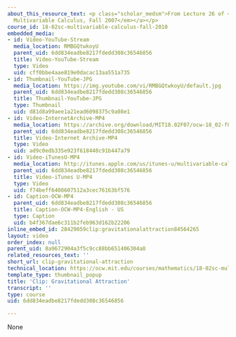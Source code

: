 ```yaml
---
about_this_resource_text: <p class="scholar_medsm">From Lecture 26 of <a href="http://ocw.mit.edu/courses/mathematics/18-02-multivariable-calculus-fall-2007/video-lectures/"><em>18.02
  Multivariable Calculus, Fall 2007</em></a></p>
course_id: 18-02sc-multivariable-calculus-fall-2010
embedded_media:
- id: Video-YouTube-Stream
  media_location: RMBGQtwkoyU
  parent_uid: 6dd834eadbe8217fdedd308c36546856
  title: Video-YouTube-Stream
  type: Video
  uid: cff0bbe4aae819e0dacac13aa551a735
- id: Thumbnail-YouTube-JPG
  media_location: https://img.youtube.com/vi/RMBGQtwkoyU/default.jpg
  parent_uid: 6dd834eadbe8217fdedd308c36546856
  title: Thumbnail-YouTube-JPG
  type: Thumbnail
  uid: d81d8a99aee1a21ead6098375c9a08e1
- id: Video-InternetArchive-MP4
  media_location: https://archive.org/download/MIT18.02F07/ocw-18_02-f07-lec26_300k.mp4
  parent_uid: 6dd834eadbe8217fdedd308c36546856
  title: Video-Internet Archive-MP4
  type: Video
  uid: ad9c0edb335e923f618440c91b447a79
- id: Video-iTunesU-MP4
  media_location: http://itunes.apple.com/us/itunes-u/multivariable-calculus-spring/id354869122
  parent_uid: 6dd834eadbe8217fdedd308c36546856
  title: Video-iTunes U-MP4
  type: Video
  uid: f74beff6408607512a3cec76163bf576
- id: Caption-OCW-MP4
  parent_uid: 6dd834eadbe8217fdedd308c36546856
  title: Caption-OCW-MP4-English - US
  type: Caption
  uid: b4f367dae6c311b2feb963d162b22206
inline_embed_id: 28429059clip:gravitationalattraction84564265
layout: video
order_index: null
parent_uid: 8a9672904a3f5c9cc88bb651406304a8
related_resources_text: ''
short_url: clip-gravitational-attraction
technical_location: https://ocw.mit.edu/courses/mathematics/18-02sc-multivariable-calculus-fall-2010/4.-triple-integrals-and-surface-integrals-in-3-space/part-a-triple-integrals/session-78-applications-gravitational-attraction/clip-gravitational-attraction
template_type: thumbnail_popup
title: 'Clip: Gravitational Attraction'
transcript: ''
type: course
uid: 6dd834eadbe8217fdedd308c36546856

---
```

None